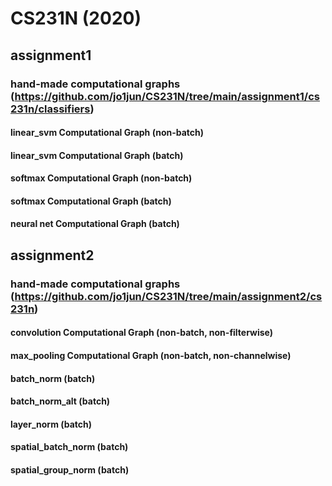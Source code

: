 # CS231N (2020)

## assignment1
### hand-made computational graphs (https://github.com/jo1jun/CS231N/tree/main/assignment1/cs231n/classifiers)
#### linear_svm Computational Graph (non-batch)
#### linear_svm Computational Graph (batch)
#### softmax Computational Graph (non-batch)
#### softmax Computational Graph (batch)
#### neural net Computational Graph (batch)

## assignment2
### hand-made computational graphs (https://github.com/jo1jun/CS231N/tree/main/assignment2/cs231n)
#### convolution Computational Graph (non-batch, non-filterwise)
#### max_pooling Computational Graph (non-batch, non-channelwise)
#### batch_norm (batch)
#### batch_norm_alt (batch)
#### layer_norm (batch)
#### spatial_batch_norm (batch)
#### spatial_group_norm (batch)
